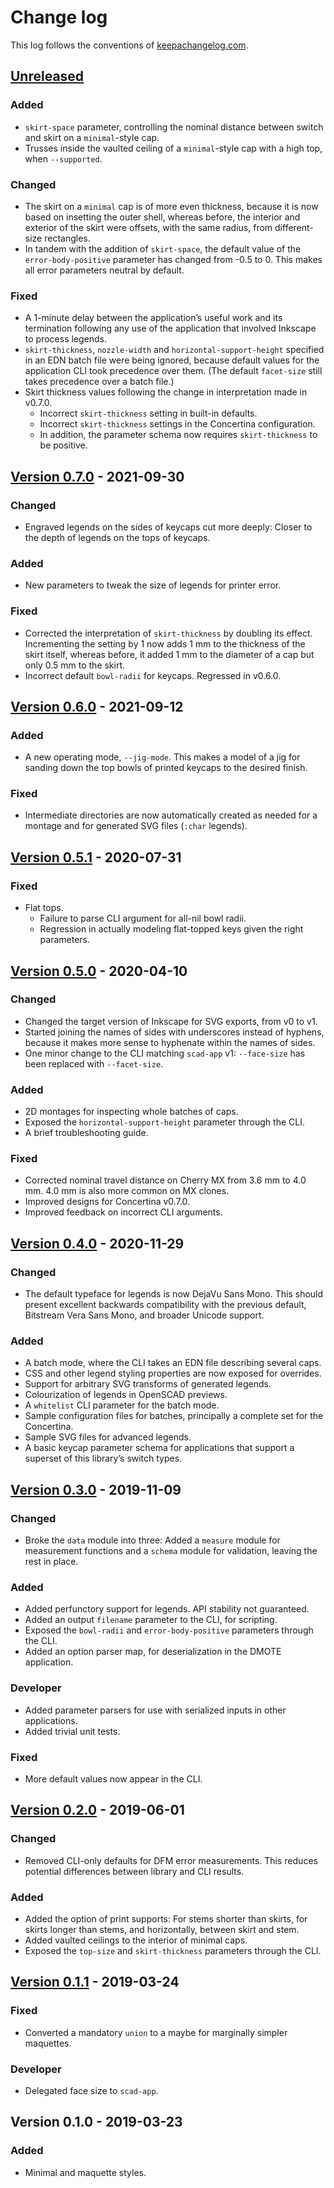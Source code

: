 # Change log
This log follows the conventions of
[keepachangelog.com](http://keepachangelog.com/).

## [Unreleased]
### Added
- `skirt-space` parameter, controlling the nominal distance between switch and
  skirt on a `minimal`-style cap.
- Trusses inside the vaulted ceiling of a `minimal`-style cap with a high top,
  when `--supported`.

### Changed
- The skirt on a `minimal` cap is of more even thickness, because it is now
  based on insetting the outer shell, whereas before, the interior and exterior
  of the skirt were offsets, with the same radius, from different-size
  rectangles.
- In tandem with the addition of `skirt-space`, the default value of the
  `error-body-positive` parameter has changed from -0.5 to 0. This makes
  all error parameters neutral by default.

### Fixed
- A 1-minute delay between the application’s useful work and its termination
  following any use of the application that involved Inkscape to process
  legends.
- `skirt-thickness`, `nozzle-width` and `horizontal-support-height` specified
  in an EDN batch file were being ignored, because default values
  for the application CLI took precedence over them. (The default `facet-size`
  still takes precedence over a batch file.)
- Skirt thickness values following the change in interpretation made in v0.7.0.
    - Incorrect `skirt-thickness` setting in built-in defaults.
    - Incorrect `skirt-thickness` settings in the Concertina configuration.
    - In addition, the parameter schema now requires `skirt-thickness` to be
      positive.

## [Version 0.7.0] - 2021-09-30
### Changed
- Engraved legends on the sides of keycaps cut more deeply:
  Closer to the depth of legends on the tops of keycaps.

### Added
- New parameters to tweak the size of legends for printer error.

### Fixed
- Corrected the interpretation of `skirt-thickness` by doubling its effect.
  Incrementing the setting by 1 now adds 1 mm to the thickness of the skirt
  itself, whereas before, it added 1 mm to the diameter of a cap but only 0.5
  mm to the skirt.
- Incorrect default `bowl-radii` for keycaps. Regressed in v0.6.0.

## [Version 0.6.0] - 2021-09-12
### Added
- A new operating mode, `--jig-mode`. This makes a model of a jig for sanding
  down the top bowls of printed keycaps to the desired finish.

### Fixed
- Intermediate directories are now automatically created as needed for a
  montage and for generated SVG files (`:char` legends).

## [Version 0.5.1] - 2020-07-31
### Fixed
- Flat tops.
    - Failure to parse CLI argument for all-nil bowl radii.
    - Regression in actually modeling flat-topped keys given the right
      parameters.

## [Version 0.5.0] - 2020-04-10
### Changed
- Changed the target version of Inkscape for SVG exports, from v0 to v1.
- Started joining the names of sides with underscores instead of hyphens,
  because it makes more sense to hyphenate within the names of sides.
- One minor change to the CLI matching `scad-app` v1:
  `--face-size` has been replaced with `--facet-size`.

### Added
- 2D montages for inspecting whole batches of caps.
- Exposed the `horizontal-support-height` parameter through the CLI.
- A brief troubleshooting guide.

### Fixed
- Corrected nominal travel distance on Cherry MX from 3.6 mm to 4.0 mm.
  4.0 mm is also more common on MX clones.
- Improved designs for Concertina v0.7.0.
- Improved feedback on incorrect CLI arguments.

## [Version 0.4.0] - 2020-11-29
### Changed
- The default typeface for legends is now DejaVu Sans Mono. This should
  present excellent backwards compatibility with the previous default,
  Bitstream Vera Sans Mono, and broader Unicode support.

### Added
- A batch mode, where the CLI takes an EDN file describing several caps.
- CSS and other legend styling properties are now exposed for overrides.
- Support for arbitrary SVG transforms of generated legends.
- Colourization of legends in OpenSCAD previews.
- A `whitelist` CLI parameter for the batch mode.
- Sample configuration files for batches, principally a complete set for the
  Concertina.
- Sample SVG files for advanced legends.
- A basic keycap parameter schema for applications that support a superset of
  this library’s switch types.

## [Version 0.3.0] - 2019-11-09
### Changed
- Broke the `data` module into three: Added a `measure` module for measurement
  functions and a `schema` module for validation, leaving the rest in place.

### Added
- Added perfunctory support for legends. API stability not guaranteed.
- Added an output `filename` parameter to the CLI, for scripting.
- Exposed the `bowl-radii` and `error-body-positive` parameters through the
  CLI.
- Added an option parser map, for deserialization in the DMOTE application.

### Developer
- Added parameter parsers for use with serialized inputs in other applications.
- Added trivial unit tests.

### Fixed
- More default values now appear in the CLI.

## [Version 0.2.0] - 2019-06-01
### Changed
- Removed CLI-only defaults for DFM error measurements. This reduces
  potential differences between library and CLI results.

### Added
- Added the option of print supports: For stems shorter than skirts, for skirts
  longer than stems, and horizontally, between skirt and stem.
- Added vaulted ceilings to the interior of minimal caps.
- Exposed the `top-size` and `skirt-thickness` parameters through the CLI.

## [Version 0.1.1] - 2019-03-24
### Fixed
- Converted a mandatory `union` to a maybe for marginally simpler maquettes.

### Developer
- Delegated face size to `scad-app`.

## Version 0.1.0 - 2019-03-23
### Added
- Minimal and maquette styles.

[Unreleased]: https://github.com/veikman/dmote-keycap/compare/v0.7.0...HEAD
[Version 0.7.0]: https://github.com/veikman/dmote-keycap/compare/v0.6.0...v0.7.0
[Version 0.6.0]: https://github.com/veikman/dmote-keycap/compare/v0.5.1...v0.6.0
[Version 0.5.1]: https://github.com/veikman/dmote-keycap/compare/v0.5.0...v0.5.1
[Version 0.5.0]: https://github.com/veikman/dmote-keycap/compare/v0.4.0...v0.5.0
[Version 0.4.0]: https://github.com/veikman/dmote-keycap/compare/v0.3.0...v0.4.0
[Version 0.3.0]: https://github.com/veikman/dmote-keycap/compare/v0.2.0...v0.3.0
[Version 0.2.0]: https://github.com/veikman/dmote-keycap/compare/v0.1.1...v0.2.0
[Version 0.1.1]: https://github.com/veikman/dmote-keycap/compare/v0.1.0...v0.1.1
